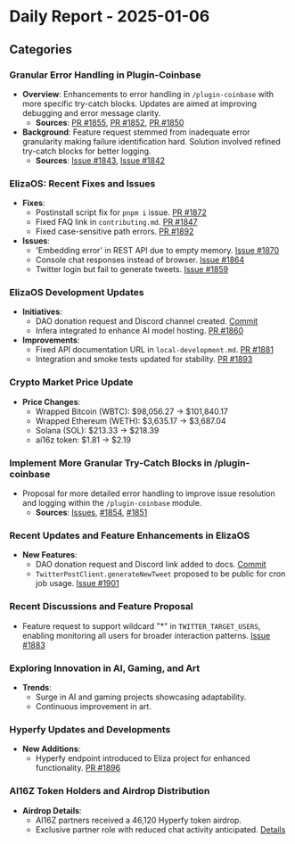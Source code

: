 # Daily Report - 2025-01-06

## Categories

### Granular Error Handling in Plugin-Coinbase

- **Overview**: Enhancements to error handling in `/plugin-coinbase` with more specific try-catch blocks. Updates are aimed at improving debugging and error message clarity.
  - **Sources**: [PR #1855](https://github.com/elizaOS/eliza/pull/1855), [PR #1852](https://github.com/elizaOS/eliza/pull/1852), [PR #1850](https://github.com/elizaOS/eliza/pull/1850)
- **Background**: Feature request stemmed from inadequate error granularity making failure identification hard. Solution involved refined try-catch blocks for better logging.
  - **Sources**: [Issue #1843](https://github.com/elizaOS/eliza/issues/1843), [Issue #1842](https://github.com/elizaOS/eliza/issues/1842)

### ElizaOS: Recent Fixes and Issues

- **Fixes**:
  - Postinstall script fix for `pnpm i` issue. [PR #1872](https://github.com/elizaOS/eliza/pull/1872)
  - Fixed FAQ link in `contributing.md`. [PR #1847](https://github.com/elizaOS/eliza/pull/1847)
  - Fixed case-sensitive path errors. [PR #1892](https://github.com/elizaOS/eliza/pull/1892)
- **Issues**:
  - 'Embedding error' in REST API due to empty memory. [Issue #1870](https://github.com/elizaOS/eliza/issues/1870)
  - Console chat responses instead of browser. [Issue #1864](https://github.com/elizaOS/eliza/issues/1864)
  - Twitter login but fail to generate tweets. [Issue #1859](https://github.com/elizaOS/eliza/issues/1859)

### ElizaOS Development Updates

- **Initiatives**:
  - DAO donation request and Discord channel created. [Commit](https://github.com/elizaOS/eliza/commit/3c753065611f2c51fa3334292bb1d6f9292eb7ce)
  - Infera integrated to enhance AI model hosting. [PR #1860](https://github.com/elizaOS/eliza/pull/1860)
- **Improvements**:
  - Fixed API documentation URL in `local-development.md`. [PR #1881](https://github.com/elizaOS/eliza/pull/1881)
  - Integration and smoke tests updated for stability. [PR #1893](https://github.com/elizaOS/eliza/pull/1893)

### Crypto Market Price Update

- **Price Changes**:
  - Wrapped Bitcoin (WBTC): $98,056.27 → $101,840.17
  - Wrapped Ethereum (WETH): $3,635.17 → $3,687.04
  - Solana (SOL): $213.33 → $218.39
  - ai16z token: $1.81 → $2.19

### Implement More Granular Try-Catch Blocks in /plugin-coinbase

- Proposal for more detailed error handling to improve issue resolution and logging within the `/plugin-coinbase` module.
  - **Sources**: [Issues](https://github.com/elizaOS/eliza/issues/1856), [#1854](https://github.com/elizaOS/eliza/issues/1854), [#1851](https://github.com/elizaOS/eliza/issues/1851)

### Recent Updates and Feature Enhancements in ElizaOS

- **New Features**:
  - DAO donation request and Discord link added to docs. [Commit](https://github.com/elizaOS/eliza/commit/ea9d1c02291dea26b25c815be30db5c91e6ceb21)
  - `TwitterPostClient.generateNewTweet` proposed to be public for cron job usage. [Issue #1901](https://github.com/elizaOS/eliza/issues/1901)

### Recent Discussions and Feature Proposal

- Feature request to support wildcard "\*" in `TWITTER_TARGET_USERS`, enabling monitoring all users for broader interaction patterns. [Issue #1883](https://github.com/elizaOS/eliza/issues/1883)

### Exploring Innovation in AI, Gaming, and Art

- **Trends**:
  - Surge in AI and gaming projects showcasing adaptability.
  - Continuous improvement in art.

### Hyperfy Updates and Developments

- **New Additions**:
  - Hyperfy endpoint introduced to Eliza project for enhanced functionality. [PR #1896](https://github.com/elizaOS/eliza/pull/1896)

### AI16Z Token Holders and Airdrop Distribution

- **Airdrop Details**:
  - AI16Z partners received a 46,120 Hyperfy token airdrop.
  - Exclusive partner role with reduced chat activity anticipated. [Details](https://twitter.com/0xwitchy/status/1876245895504896369)
